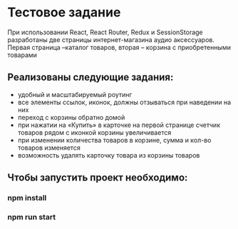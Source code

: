 # Тестовое задание

При использовании React, React Router, Redux и SessionStorage разработаны две страницы интернет-магазина аудио аксессуаров. Первая страница –каталог товаров, вторая – корзина с приобретенными товарами

##  Реализованы следующие задания:
 - удобный и масштабируемый роутинг
 - все элементы ссылок, иконок, должны отзываться при наведении на них
 - переход с корзины обратно домой
 - при нажатии на «Купить» в карточке на первой странице счетчик товаров рядом с иконкой корзины увеличивается
 - при изменении количества товаров в корзине, сумма и кол-во товаров изменяется
 - возможность удалять карточку товара из корзины товаров

## Чтобы запустить проект необходимо:

### npm install
### npm run start
